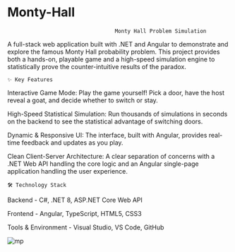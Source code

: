 # Monty-Hall
                                      Monty Hall Problem Simulation
A full-stack web application built with .NET and Angular to demonstrate and explore the famous Monty Hall probability problem. This project provides both a hands-on, playable game and a high-speed simulation engine to statistically prove the counter-intuitive results of the paradox.



    ✨ Key Features
Interactive Game Mode: Play the game yourself! Pick a door, have the host reveal a goat, and decide whether to switch or stay.

High-Speed Statistical Simulation: Run thousands of simulations in seconds on the backend to see the statistical advantage of switching doors.

Dynamic & Responsive UI: The interface, built with Angular, provides real-time feedback and updates as you play.

Clean Client-Server Architecture: A clear separation of concerns with a .NET Web API handling the core logic and an Angular single-page application handling the user experience.

    🛠️ Technology Stack
Backend	- C#, .NET 8, ASP.NET Core Web API

Frontend - Angular, TypeScript, HTML5, CSS3

Tools & Environment - Visual Studio, VS Code, GitHub

	

![mp](https://github.com/user-attachments/assets/e04aec25-0854-42a5-8407-12db15bf3709)
